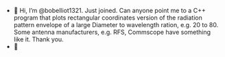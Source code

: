 - 👋 Hi, I’m @bobelliot1321. Just joined. Can anyone point me to a C++ program that plots rectangular coordinates version of the radiation pattern envelope of a large Diameter to wavelength ration, e.g. 20 to 80. Some antenna manufacturers, e.g. RFS, Commscope have something like it. Thank you.
- 👀

<!---
bobelliot1321/bobelliot1321 is a ✨ special ✨ repository because its `README.md` (this file) appears on your GitHub profile.
You can click the Preview link to take a look at your changes.
--->
